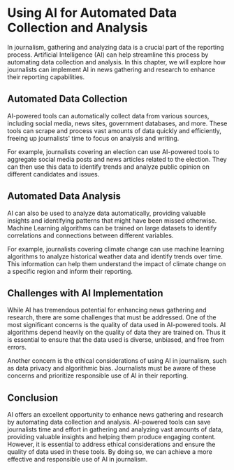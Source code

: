 # Using AI for Automated Data Collection and Analysis

In journalism, gathering and analyzing data is a crucial part of the reporting process. Artificial Intelligence (AI) can help streamline this process by automating data collection and analysis. In this chapter, we will explore how journalists can implement AI in news gathering and research to enhance their reporting capabilities.

## Automated Data Collection

AI-powered tools can automatically collect data from various sources, including social media, news sites, government databases, and more. These tools can scrape and process vast amounts of data quickly and efficiently, freeing up journalists' time to focus on analysis and writing.

For example, journalists covering an election can use AI-powered tools to aggregate social media posts and news articles related to the election. They can then use this data to identify trends and analyze public opinion on different candidates and issues.

## Automated Data Analysis

AI can also be used to analyze data automatically, providing valuable insights and identifying patterns that might have been missed otherwise. Machine Learning algorithms can be trained on large datasets to identify correlations and connections between different variables.

For example, journalists covering climate change can use machine learning algorithms to analyze historical weather data and identify trends over time. This information can help them understand the impact of climate change on a specific region and inform their reporting.

## Challenges with AI Implementation

While AI has tremendous potential for enhancing news gathering and research, there are some challenges that must be addressed. One of the most significant concerns is the quality of data used in AI-powered tools. AI algorithms depend heavily on the quality of data they are trained on. Thus it is essential to ensure that the data used is diverse, unbiased, and free from errors.

Another concern is the ethical considerations of using AI in journalism, such as data privacy and algorithmic bias. Journalists must be aware of these concerns and prioritize responsible use of AI in their reporting.

## Conclusion

AI offers an excellent opportunity to enhance news gathering and research by automating data collection and analysis. AI-powered tools can save journalists time and effort in gathering and analyzing vast amounts of data, providing valuable insights and helping them produce engaging content. However, it is essential to address ethical considerations and ensure the quality of data used in these tools. By doing so, we can achieve a more effective and responsible use of AI in journalism.

